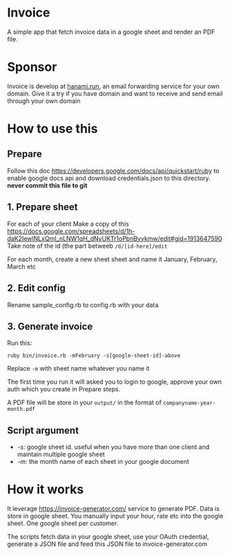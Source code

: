 # Invoice

A simple app that fetch invoice data in a google sheet and render an PDF
file.

# Sponsor

Invoice is develop at [hanami.run](https://hanami.run), an email forwarding service for your
own domain. Give it a try if you have domain and want to receive and
send email through your own domain

# How to use this

## Prepare

Follow this doc https://developers.google.com/docs/api/quickstart/ruby
to enable google docs api and download credentials.json to this
directory. **never commit this file to git**

## 1. Prepare sheet

For each of your client Make a copy of this https://docs.google.com/spreadsheets/d/1h-daK2IewlNLxQmI_nLNW1qH_dNyUKTr1oPbnByykmw/edit#gid=1913647590 Take note of the id (the part betweeb `/d/[id-here]/edit`

For each month, create a new sheet sheet and name it January, February,
March etc

## 2. Edit config

Rename sample_config.rb to config.rb with your data

## 3. Generate  invoice

Run this:

```
ruby bin/invoice.rb -mFebruary -s[google-sheet-id]-above
```

Replace `-m` with sheet name whatever you name it

The first time you run it will asked you to login to google, approve
your own auth which you create in Prepare steps.

A PDF file will be store in your `output/` in the format of
`companyname-year-month.pdf`

## Script argument

- *-s*: google sheet id. useful when you have more than one client and
  maintain multiple google sheet
- *-m*: the month name of each sheet in your google document

# How it works

It leverage https://invoice-generator.com/ service to generate PDF. Data
is store in google sheet. You manually input your hour, rate etc into
the google sheet. One google sheet per customer.

The scripts fetch data in your google sheet, use your OAuth credential,
generate a JSON file and feed this JSON file to invoice-generator.com
